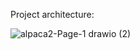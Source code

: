 Project architecture:

![alpaca2-Page-1 drawio (2)](https://github.com/lidiomar/alpacaNote/assets/10325730/427ff74c-f885-4493-81ff-c324f6a8fa45)
